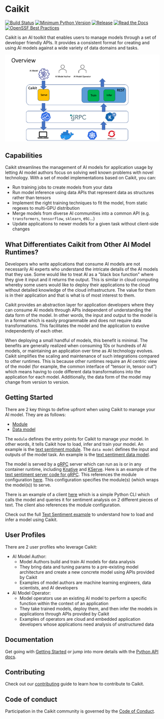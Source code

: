 # Caikit

[![Build Status](https://github.com/caikit/caikit/actions/workflows/build-library.yml/badge.svg?branch=main&label=tests)](https://github.com/caikit/caikit/actions)
[![Minimum Python Version](https://img.shields.io/badge/python-3.8+-blue.svg)](https://www.python.org/downloads/)
[![Release](https://img.shields.io/github/v/release/caikit/caikit?include_prereleases&style=)](https://github.com/caikit/caikit/releases/)
[![Read the Docs](https://img.shields.io/static/v1?label=readthedocs&message=reference&color=blue)](https://caikit.readthedocs.io/en/latest/)
[![OpenSSF Best Practices](https://bestpractices.coreinfrastructure.org/projects/7443/badge)](https://bestpractices.coreinfrastructure.org/projects/7443)

Caikit is an AI toolkit that enables users to manage models through a set of developer friendly APIs. It provides a consistent format for creating and using AI models against a wide variety of data domains and tasks.

![Caikit Overview](https://raw.githubusercontent.com/caikit/caikit/main/caikit-overview.png)

## Capabilities

Caikit streamlines the management of AI models for application usage by letting AI model authors focus on solving well known problems with novel technology. With a set of model implementations based on Caikit, you can:

- Run training jobs to create models from your data
- Run model inference using data APIs that represent data as structures rather than tensors
- Implement the right training techniques to fit the model, from static regexes to multi-GPU distribution
- Merge models from diverse AI communities into a common API (e.g. `transformers`, `tensorflow`, `sklearn`, etc...)
- Update applications to newer models for a given task without client-side changes

## What Differentiates Caikit from Other AI Model Runtimes?

Developers who write applications that consume AI models are not necessarily AI experts who understand the intricate details of the AI models that they use. Some would like to treat AI as a "black box function" where they give it input and it returns the output. This is similar in cloud computing whereby some users would like to deploy their applications to the cloud without detailed knowledge of the cloud infrastructure. The value for them is in their application and that is what is of most interest to them.

Caikit provides an abstraction layer for application developers where they can consume AI models through APIs independent of understanding the data form of the model. In other words, the input and output to the model is in a format which is easily programmable and does not require data transformations. This facilitates the model and the application to evolve independently of each other.

When deploying a small handful of models, this benefit is minimal. The benefits are generally realized when consuming 10s or hundreds of AI models, or maintaining an application over time as AI technology evolves. Caikit simplifies the scaling and maintenance of such integrations compared to other runtimes. This is because other runtimes require an AI centric view of the model (for example, the common interface of “tensor in, tensor out”) which means having to code different data transformations into the application for each model. Additionally, the data form of the model may change from version to version.

## Getting Started

There are 2 key things to define upfront when using Caikit to manage your AI model. They are as follows:

- [Module](https://github.com/caikit/caikit/blob/main/docs/adrs/001-module.md)
- [Data model](https://github.com/caikit/caikit/blob/main/docs/adrs/010-data-model-definition.md)

The `module` defines the entry points for Caikit to manage your model. In other words, it tells Caikit how to load, infer and train your model. An example is the [text sentiment module](https://github.com/caikit/caikit/blob/main/examples/text-sentiment/text_sentiment/runtime_model/hf_module.py). The `data model` defines the input and outputs of the model task. An example is the [text sentiment data model](https://github.com/caikit/caikit/blob/main/examples/text-sentiment/text_sentiment/data_model/classification.py).

The model is served by a [gRPC](https://grpc.io) server which can run as is or in any container runtime, including [Knative](https://knative.dev/docs/) and [KServe](https://www.kubeflow.org/docs/external-add-ons/kserve/kserve/). Here is an example of the [text sentiment server code for gRPC](https://github.com/caikit/caikit/blob/main/examples/text-sentiment/start_runtime.py). This references the module configuration [here](https://github.com/caikit/caikit/blob/main/examples/text-sentiment/models/text_sentiment/config.yml). This configuration specifies the module(s) (which wraps the model(s)) to serve.

There is an example of a client [here](https://github.com/caikit/caikit/blob/main/examples/text-sentiment/client.py) which is a simple Python CLI which calls the model and queries it for sentiment analysis on 2 different pieces of text. The client also references the module configuration.

Check out the full [Text Sentiment example](examples/text-sentiment/) to understand how to load and infer a model using Caikit.

## User Profiles

There are 2 user profiles who leverage Caikit:

- AI Model Author:
  - Model Authors build and train AI models for data analysis
  - They bring data and tuning params to a pre-existing model architecture and create a new concrete model using APIs provided by Caikit
  - Examples of model authors are machine learning engineers, data scientists, and AI developers
- AI Model Operator:
  - Model operators use an existing AI model to perform a specific function within the context of an application
  - They take trained models, deploy them, and then infer the models in applications through APIs provided by Caikit
  - Examples of operators are cloud and embedded application developers whose applications need analysis of unstructured data

## Documentation

Get going with [Getting Started](#getting-started) or jump into more details with the [Python API docs](https://caikit.readthedocs.io/en/latest/).

## Contributing

Check out our [contributing](CONTRIBUTING.md) guide to learn how to contribute to Caikit.

## Code of conduct

Participation in the Caikit community is governed by the [Code of Conduct](code-of-conduct.md).
